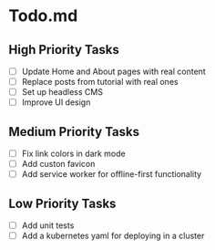 # Todo.md

## High Priority Tasks
- [ ] Update Home and About pages with real content
- [ ] Replace posts from tutorial with real ones
- [ ] Set up headless CMS
- [ ] Improve UI design

## Medium Priority Tasks
- [ ] Fix link colors in dark mode
- [ ] Add custon favicon
- [ ] Add service worker for offline-first functionality

## Low Priority Tasks
- [ ] Add unit tests
- [ ] Add a kubernetes yaml for deploying in a cluster